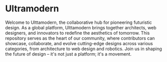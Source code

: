 # Ultramodern
Welcome to Ulttamodern, the collaborative hub for pioneering futuristic design. As a global platform, Ulttamodern brings together architects, web designers, and innovators to redefine the aesthetics of tomorrow. This repository serves as the heart of our community, where contributors can showcase, collaborate, and evolve cutting-edge designs across various categories, from architecture to web design and robotics. Join us in shaping the future of design – it's not just a platform; it's a movement.
